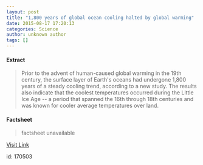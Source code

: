 ```yaml
---
layout: post
title: "1,800 years of global ocean cooling halted by global warming"
date: 2015-08-17 17:20:13
categories: Science
author: unknown author
tags: []
---
```



#### Extract
>Prior to the advent of human-caused global warming in the 19th century, the surface layer of Earth's oceans had undergone 1,800 years of a steady cooling trend, according to a new study. The results also indicate that the coolest temperatures occurred during the Little Ice Age -- a period that spanned the 16th through 18th centuries and was known for cooler average temperatures over land. 

#### Factsheet
>factsheet unavailable

[Visit Link](http://www.sciencedaily.com/releases/2015/08/150817132013.htm)

id:  170503
